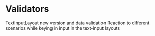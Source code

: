 # Validators
TextInputLayout new version and data validation
Reaction to different scenarios while keying in input in the text-input layouts
